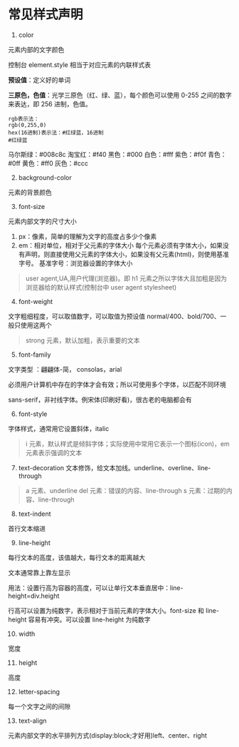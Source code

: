 # 常见样式声明

1. color

元素内部的文字颜色

控制台 element.style 相当于对应元素的内联样式表

**预设值**：定义好的单词

**三原色，色值**：光学三原色（红、绿、蓝），每个颜色可以使用 0-255 之间的数字来表达，即 256 进制，色值。

```
rgb表示法：
rgb(0,255,0)
hex(16进制)表示法：#红绿蓝，16进制
#红绿蓝
```

马尔斯绿：#008c8c
淘宝红：#f40
黑色：#000
白色：#fff
紫色：#f0f
青色：#0ff
黄色：#ff0
灰色：#ccc

2. background-color

元素的背景颜色

3. font-size

元素内部文字的尺寸大小

1. px：像素，简单的理解为文字的高度占多少个像素
2. em：相对单位，相对于父元素的字体大小
   每个元素必须有字体大小，如果没有声明，则直接使用父元素的字体大小，如果没有父元素(html)，则使用基准字号。
   基准字号：浏览器设置的字体大小

> user agent,UA,用户代理(浏览器)。即 h1 元素之所以字体大且加粗是因为浏览器给的默认样式(控制台中 user agent stylesheet)

4. font-weight

文字粗细程度，可以取值数字，可以取值为预设值 normal/400、bold/700、一般只使用这两个

> strong 元素，默认加粗，表示重要的文本

5. font-family

文字类型 ：翩翩体-简， consolas，arial

必须用户计算机中存在的字体才会有效；所以可使用多个字体，以匹配不同环境

sans-serif，非衬线字体。例宋体(印刷好看)，很古老的电脑都会有

6. font-style

字体样式，通常用它设置斜体，italic

> i 元素，默认样式是倾斜字体；实际使用中常用它表示一个图标(icon)，em 元素表示强调的文本

7. text-decoration
   文本修饰，给文本加线。underline、overline、line-through

> a 元素、underline
> del 元素：错误的内容、line-through
> s 元素：过期的内容、line-through

8. text-indent

首行文本缩进

9. line-height

每行文本的高度，该值越大，每行文本的距离越大

文本通常靠上靠左显示

用法：设置行高为容器的高度，可以让单行文本垂直居中：line-height=div.height

行高可以设置为纯数字，表示相对于当前元素的字体大小。font-size 和 line-height 容易有冲突。可以设置 line-height 为纯数字

10. width

宽度

11. height

高度

12. letter-spacing

每一个文字之间的间隙

13. text-align

元素内部文字的水平排列方式(display:block;才好用)left、center、right
